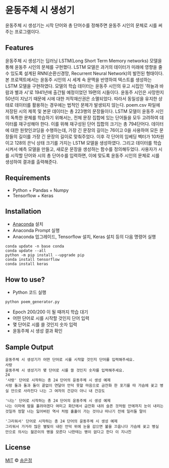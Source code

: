 # 윤동주체 시 생성기
윤동주체 시 생성기는 시작 단어와 총 단어수를 정해주면 윤동주 시인의 문체로 시를 써주는 프로그램이다.

## Features
윤동주체 시 생성기는 딥러닝 LSTM(Long Short Term Memory networks) 모델을 통해 윤동주 시인의 문체를 구현했다. 
LSTM 모델은 과거의 데이터가 미래에 영향을 줄 수 있도록 설계된 RNN(순환신경망, Recurrent Neural Network)의 발전된 형태이다. 
본 프로젝트에서는 윤동주 시인의 시 세계 속 문맥을 반영하여 텍스트를 생성하는 LSTM 모델을 구현하였다. 
모델의 학습 데이터는 윤동주 시인의 유고 시집인 '하늘과 바람과 별과 시'로 1941년에 출간될 예정이었던 19편의 시들이다. 
윤동주 시인은 사망한지 50년이 지났기 때문에 시에 대한 저작재산권은 소멸되었다. 따라서 동일성을 유지한 상태로 데이터를 활용하는 경우에는 법적인 문제가 발생되지 않는다. 
poem.csv 파일에 저장된 시의 제목 및 본문 데이터는 총 223행의 문장들이다. 
LSTM 모델이 윤동주 시인의 독특한 문체를 학습하기 위해서는, 전체 문장 집합에 있는 단어들을 모두 고려하여 데이터를 재구성해야 한다. 
이를 위해 재구성된 단어 집합의 크기는 총 794단어다. 
데이터에 대한 원핫인코딩을 수행하는데, 가장 긴 문장의 길이는 76이고 0을 사용하여 모든 문장들의 길이를 가장 긴 문장의 길이로 맞춰주었다.
이후 각 단어의 임베딩 벡터가 10차원이고 128의 은닉 상태 크기를 가지는 LSTM 모델을 생성하였다.
그리고 데이터를 학습시켜서 예측 모델을 만들고, 새로운 문장을 생성하는 함수를 정의해두었다. 
사용자가 시를 시작할 단어와 시의 총 단어수를 입력하면, 이에 맞도록 윤동주 시인의 문체로 시를 생성하여 결과를 출력해준다.

## Requirements
- Python + Pandas + Numpy
- Tensorflow + Keras

## Installation
- [Anaconda](https://www.anaconda.com/) 설치
- Anaconda Prompt 실행
- Anaconda 업그레이드, Tensorflow 설치, Keras 설치 등의 다음 명령어 실행
```
conda update -n base conda
conda update --all
python -m pip install --upgrade pip
conda install tensorflow
conda install keras
```

## How to use?
- Python 코드 실행
```
python poem_generator.py
```
- Epoch 200/200 이 될 때까지 학습 대기
- 어떤 단어로 시를 시작할 것인지 단어 입력
- 몇 단어로 시를 쓸 것인지 숫자 입력
- 윤동주체 시 생성 결과 확인

## Sample Output
```
윤동주체 시 생성기가 어떤 단어로 시를 시작할 것인지 단어를 입력해주세요.
사랑
윤동주체 시 생성기가 몇 단어로 시를 쓸 것인지 숫자를 입력해주세요.
24
'사랑' 단어로 시작하는 총 24 단어의 윤동주체 시 생성 예제
사랑 돌과 돌과 돌이 끝없이 연달아 언덕 못할 마음으로 금잔화 한 포기를 따 가슴에 꽂고 병실 안으로 사라진다 나는 그 여자의 건강이 아니 내 건강도
```
```
'나는' 단어로 시작하는 총 24 단어의 윤동주체 시 생성 예제
나는 이마에 땀을 흘려야겠다 여미고 화단에서 금잔화 내려 슬픈 것처럼 안에까지 눈이 내리는 것일까 정말 너는 잃어버린 역사 처럼 홀홀이 가는 것이냐 떠나기 전에 일러둘 말이
```
```
'그리워서' 단어로 시작하는 총 24 단어의 윤동주체 시 생성 예제
그리워서 가거라 많은 별빛이 내린 언덕 위에 눈을 감으면 불을 끄옵니다 가슴에 꽂고 병실 안으로 의사는 젊은이의 병을 모른다 나한테는 병이 없다고 한다 이 지나친
```

## License
[MIT](https://choosealicense.com/licenses/mit/) © [송은정](http://songej.com/)
